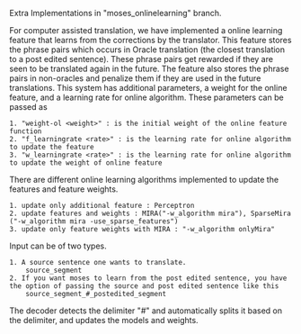 Extra Implementations in "moses_onlinelearning" branch. 

For computer assisted translation, we have implemented a online learning feature that learns from the corrections by the translator.
This feature stores the phrase pairs which occurs in Oracle translation (the closest translation to a post edited sentence).
These phrase pairs get rewarded if they are seen to be translated again in the future.
The feature also stores the phrase pairs in non-oracles and penalize them if they are used in the future translations.
This system has additional parameters, a weight for the online feature, and a learning rate for online algorithm. 
These parameters can be passed as

	1. "weight-ol <weight>" : is the initial weight of the online feature function
	2. "f_learningrate <rate>" : is the learning rate for online algorithm to update the feature 
	3. "w_learningrate <rate>" : is the learning rate for online algorithm to update the weight of online feature

There are different online learning algorithms implemented to update the features and feature weights. 

	1. update only additional feature : Perceptron 
	2. update features and weights : MIRA("-w_algorithm mira"), SparseMira ("-w_algorithm mira -use_sparse_features")
	3. update only feature weights with MIRA : "-w_algorithm onlyMira"

Input can be of two types.

	1. A source sentence one wants to translate. 
		source_segment
	2. If you want moses to learn from the post edited sentence, you have the option of passing the source and post edited sentence like this
		source_segment_#_postedited_segment

The decoder detects the delimiter "_#_" and automatically splits it based on the delimiter, and updates the models and weights.

